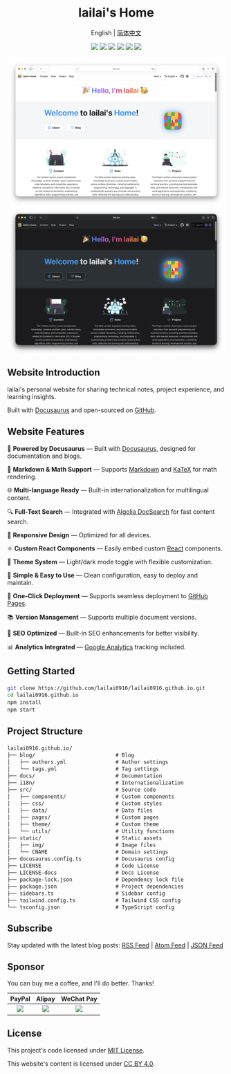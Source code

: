 <div align="center">
  <h1>lailai's Home</h1>
  <p>English | <a href="README.zh-Hans.md">简体中文</a></p>
  <p>
    <img src="https://img.shields.io/github/actions/workflow/status/lailai0916/lailai0916.github.io/deploy.yml" />
    <img src="https://img.shields.io/github/repo-size/lailai0916/lailai0916.github.io" />
    <img src="https://img.shields.io/github/last-commit/lailai0916/lailai0916.github.io" />
    <img src="https://img.shields.io/github/languages/top/lailai0916/lailai0916.github.io" />
    <img src="https://img.shields.io/badge/code_style-prettier-ff69b4" />
    <img src="https://img.shields.io/github/license/lailai0916/lailai0916.github.io" />
  </p>
  <img src="static/img/preview/home-light.png#gh-light-mode-only" />
  <img src="static/img/preview/home-dark.png#gh-dark-mode-only" />
</div>

## Website Introduction

lailai's personal website for sharing technical notes, project experience, and learning insights.

Built with [Docusaurus](https://docusaurus.io) and open-sourced on [GitHub](https://github.com/lailai0916/lailai0916.github.io).

## Website Features

🦖 **Powered by Docusaurus** — Built with [Docusaurus](https://docusaurus.io), designed for documentation and blogs.

📝 **Markdown & Math Support** — Supports [Markdown](https://daringfireball.net/projects/markdown/) and [KaTeX](https://katex.org) for math rendering.

🌐 **Multi-language Ready** — Built-in internationalization for multilingual content.

🔍 **Full-Text Search** — Integrated with [Algolia DocSearch](https://docsearch.algolia.com) for fast content search.

📱 **Responsive Design** — Optimized for all devices.

⚛️ **Custom React Components** — Easily embed custom [React](https://react.dev) components.

🎨 **Theme System** — Light/dark mode toggle with flexible customization.

🌙 **Simple & Easy to Use** — Clean configuration, easy to deploy and maintain.

🚀 **One-Click Deployment** — Supports seamless deployment to [GitHub Pages](https://pages.github.com).

📚 **Version Management** — Supports multiple document versions.

💯 **SEO Optimized** — Built-in SEO enhancements for better visibility.

📊 **Analytics Integrated** — [Google Analytics](https://analytics.google.com) tracking included.

## Getting Started

```bash
git clone https://github.com/lailai0916/lailai0916.github.io.git
cd lailai0916.github.io
npm install
npm start
```

## Project Structure

```text
lailai0916.github.io/
├── blog/                          # Blog
│   ├── authors.yml                # Author settings
│   └── tags.yml                   # Tag settings
├── docs/                          # Documentation
├── i18n/                          # Internationalization
├── src/                           # Source code
│   ├── components/                # Custom components
│   ├── css/                       # Custom styles
│   ├── data/                      # Data files
│   ├── pages/                     # Custom pages
│   ├── theme/                     # Custom theme
│   └── utils/                     # Utility functions
├── static/                        # Static assets
│   ├── img/                       # Image files
│   └── CNAME                      # Domain settings
├── docusaurus.config.ts           # Docusaurus config
├── LICENSE                        # Code License
├── LICENSE-docs                   # Docs License
├── package-lock.json              # Dependency lock file
├── package.json                   # Project dependencies
├── sidebars.ts                    # Sidebar config
├── tailwind.config.ts             # Tailwind CSS config
└── tsconfig.json                  # TypeScript config
```

## Subscribe

Stay updated with the latest blog posts: [RSS Feed](https://lailai.one/blog/rss.xml) | [Atom Feed](https://lailai.one/blog/atom.xml) | [JSON Feed](https://lailai.one/blog/feed.json)

## Sponsor

You can buy me a coffee, and I'll do better. Thanks!

|               PayPal               |               Alipay               |             WeChat Pay             |
| :--------------------------------: | :--------------------------------: | :--------------------------------: |
| ![](static/img/sponsor/paypal.svg) | ![](static/img/sponsor/alipay.svg) | ![](static/img/sponsor/wechat.svg) |

## License

This project's code licensed under [MIT License](LICENSE).

This website's content is licensed under [CC BY 4.0](LICENSE-docs).
